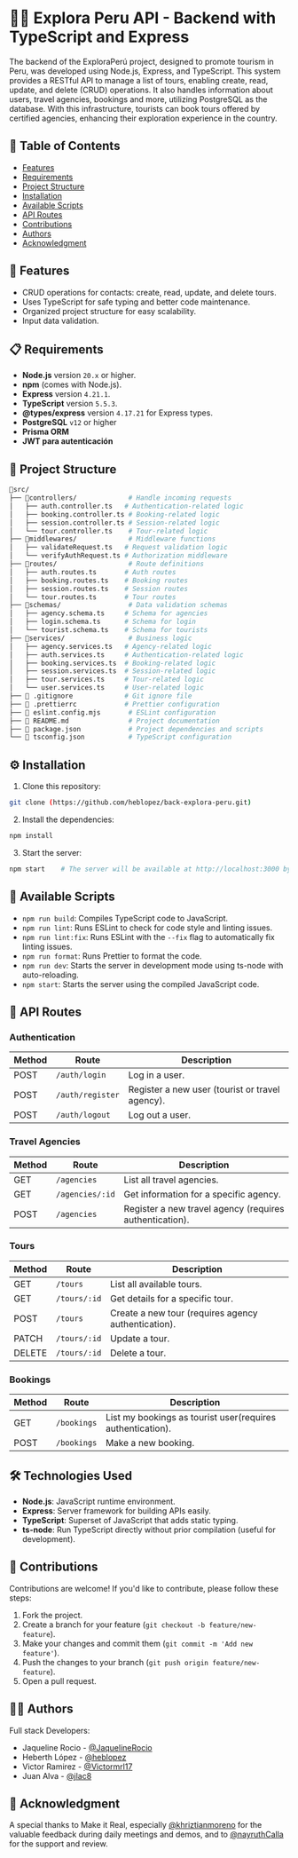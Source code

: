 # 💼🎒 Explora Peru API - Backend with TypeScript and Express

The backend of the ExploraPerú project, designed to promote tourism in Peru, was developed using Node.js, Express, and TypeScript. This system provides a RESTful API to manage a list of tours, enabling create, read, update, and delete (CRUD) operations. It also handles information about users, travel agencies, bookings and more, utilizing PostgreSQL as the database. With this infrastructure, tourists can book tours offered by certified agencies, enhancing their exploration experience in the country.

## 📑 Table of Contents

- [Features](#-features)
- [Requirements](#-requirements)
- [Project Structure](#-project-structure)
- [Installation](#️-installation)
- [Available Scripts](#-available-scripts)
- [API Routes](#-api-routes)
- [Contributions](#-contributions)
- [Authors](#-authors)
- [Acknowledgment](#-acknowledgment)

## 🚀 Features

- CRUD operations for contacts: create, read, update, and delete tours.
- Uses TypeScript for safe typing and better code maintenance.
- Organized project structure for easy scalability.
- Input data validation.

## 📋 Requirements

- **Node.js** version `20.x` or higher.
- **npm** (comes with Node.js).
- **Express** version `4.21.1`.
- **TypeScript** version `5.5.3`.
- **@types/express** version `4.17.21` for Express types.
- **PostgreSQL** `v12` or higher
- **Prisma ORM**
- **JWT para autenticación**

## 📂 Project Structure

```bash
📁src/
├── 📁controllers/             # Handle incoming requests
│   ├── auth.controller.ts   # Authentication-related logic
│   ├── booking.controller.ts # Booking-related logic
│   ├── session.controller.ts # Session-related logic
│   └── tour.controller.ts    # Tour-related logic
├── 📁middlewares/             # Middleware functions
│   ├── validateRequest.ts   # Request validation logic
│   └── verifyAuthRequest.ts # Authorization middleware
├── 📁routes/                  # Route definitions
│   ├── auth.routes.ts       # Auth routes
│   ├── booking.routes.ts    # Booking routes
│   ├── session.routes.ts    # Session routes
│   └── tour.routes.ts       # Tour routes
├── 📁schemas/                 # Data validation schemas
│   ├── agency.schema.ts     # Schema for agencies
│   ├── login.schema.ts      # Schema for login
│   └── tourist.schema.ts    # Schema for tourists
├── 📁services/                # Business logic
│   ├── agency.services.ts   # Agency-related logic
│   ├── auth.services.ts     # Authentication-related logic
│   ├── booking.services.ts  # Booking-related logic
│   ├── session.services.ts  # Session-related logic
│   ├── tour.services.ts     # Tour-related logic
│   └── user.services.ts     # User-related logic
├── 📄 .gitignore             # Git ignore file
├── 📄 .prettierrc            # Prettier configuration
├── 📄 eslint.config.mjs       # ESLint configuration
├── 📄 README.md               # Project documentation
├── 📄 package.json            # Project dependencies and scripts
└── 📄 tsconfig.json           # TypeScript configuration
```


## ⚙️ Installation

1. Clone this repository:

```bash
git clone (https://github.com/heblopez/back-explora-peru.git)
```

2. Install the dependencies:

```bash
npm install
```

3. Start the server:

```bash
npm start    # The server will be available at http://localhost:3000 by default.
```

## 📌 Available Scripts

- `npm run build`: Compiles TypeScript code to JavaScript.
- `npm run lint`: Runs ESLint to check for code style and linting issues.
- `npm run lint:fix`: Runs ESLint with the `--fix` flag to automatically fix linting issues.
- `npm run format`: Runs Prettier to format the code.
- `npm run dev`: Starts the server in development mode using ts-node with auto-reloading.
- `npm start`: Starts the server using the compiled JavaScript code.

## 🚦 API Routes

### Authentication
| Method | Route                   | Description                                       |
| ------ | ----------------------- | ------------------------------------------------- |
| POST   | `/auth/login`          | Log in a user.                                   |
| POST   | `/auth/register`       | Register a new user (tourist or travel agency).  |
| POST   | `/auth/logout`         | Log out a user.                                  |


### Travel Agencies
| Method | Route                   | Description                                       |
| ------ | ----------------------- | ------------------------------------------------- |
| GET    | `/agencies`            | List all travel agencies.                        |
| GET    | `/agencies/:id`        | Get information for a specific agency.          |
| POST   | `/agencies`            | Register a new travel agency (requires authentication). |

### Tours
| Method | Route                   | Description                                       |
| ------ | ----------------------- | ------------------------------------------------- |
| GET    | `/tours`                | List all available tours.                        |
| GET    | `/tours/:id`           | Get details for a specific tour.                |
| POST   | `/tours`               | Create a new tour (requires agency authentication). |
| PATCH    | `/tours/:id`           | Update a tour.                                  |
| DELETE | `/tours/:id`           | Delete a tour.                                  |

### Bookings
| Method | Route                   | Description                                       |
| ------ | ----------------------- | ------------------------------------------------- |
| GET    | `/bookings`            | List my bookings as tourist user(requires authentication).     |
| POST   | `/bookings`            | Make a new booking.                       |



## 🛠️ Technologies Used

- **Node.js**: JavaScript runtime environment.
- **Express**: Server framework for building APIs easily.
- **TypeScript**: Superset of JavaScript that adds static typing.
- **ts-node**: Run TypeScript directly without prior compilation (useful for development).

## 🤝 Contributions

Contributions are welcome! If you'd like to contribute, please follow these steps:

1. Fork the project.
2. Create a branch for your feature (`git checkout -b feature/new-feature`).
3. Make your changes and commit them (`git commit -m 'Add new feature'`).
4. Push the changes to your branch (`git push origin feature/new-feature`).
5. Open a pull request.

## 👩‍💻 Authors

Full stack Developers:

- Jaqueline Rocio - [@JaquelineRocio](https://github.com/JaquelineRocio)
- Heberth López - [@heblopez](https://github.com/heblopez)
- Victor Ramirez - [@Victormrl17](https://github.com/Victormrl17)
- Juan Alva - [@jlac8](https://github.com/jlac8)

## 🙏 Acknowledgment

A special thanks to Make it Real, especially [@khriztianmoreno](https://github.com/khriztianmoreno) for the valuable feedback during daily meetings and demos, and to [@nayruthCalla](https://github.com/nayruthCalla) for the support and review.

